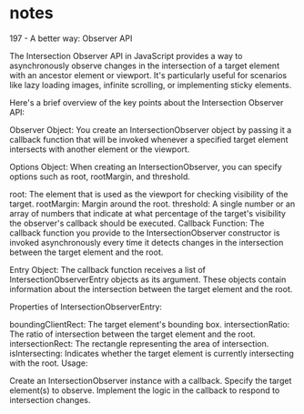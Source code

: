 # notes

197 - A better way: Observer API

The Intersection Observer API in JavaScript provides a way to asynchronously observe changes in the intersection of a target element with an ancestor element or viewport. It's particularly useful for scenarios like lazy loading images, infinite scrolling, or implementing sticky elements.

Here's a brief overview of the key points about the Intersection Observer API:

Observer Object: You create an IntersectionObserver object by passing it a callback function that will be invoked whenever a specified target element intersects with another element or the viewport.

Options Object: When creating an IntersectionObserver, you can specify options such as root, rootMargin, and threshold.

root: The element that is used as the viewport for checking visibility of the target.
rootMargin: Margin around the root.
threshold: A single number or an array of numbers that indicate at what percentage of the target's visibility the observer's callback should be executed.
Callback Function: The callback function you provide to the IntersectionObserver constructor is invoked asynchronously every time it detects changes in the intersection between the target element and the root.

Entry Object: The callback function receives a list of IntersectionObserverEntry objects as its argument. These objects contain information about the intersection between the target element and the root.

Properties of IntersectionObserverEntry:

boundingClientRect: The target element's bounding box.
intersectionRatio: The ratio of intersection between the target element and the root.
intersectionRect: The rectangle representing the area of intersection.
isIntersecting: Indicates whether the target element is currently intersecting with the root.
Usage:

Create an IntersectionObserver instance with a callback.
Specify the target element(s) to observe.
Implement the logic in the callback to respond to intersection changes.
